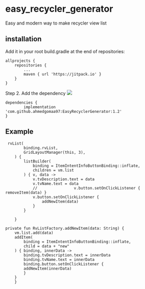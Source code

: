# easy_recycler_generator
 Easy and modern way to make recycler view list
 
 ## installation
 
 Add it in your root build.gradle at the end of repositories:

	allprojects {
		repositories {
			...
			maven { url 'https://jitpack.io' }
		}
	}
 
Step 2. Add the dependency  [![](https://jitpack.io/v/ahmedgomaa97/EasyRecyclerGenerator.svg)](https://jitpack.io/#ahmedgomaa97/EasyRecyclerGenerator)

	dependencies {
	        implementation 'com.github.ahmedgomaa97:EasyRecyclerGenerator:1.2'
	}


## Example


     rvList(
            binding.rvList,
            GridLayoutManager(this, 3),
        ) {
            listBuilder(
                binding = ItemIntentInfoButtonBinding::inflate,
                children = vm.list
            ) { v, data ->
                v.tvDescription.text = data
                v.tvName.text = data
                //                v.button.setOnClickListener { removeItem(data) }
                v.button.setOnClickListener {
                    addNewItem(data)
                }
            }

        }
	
	private fun RvListFactory.addNewItem(data: String) {
		vm.list.add(data)
		addItem(
		    binding = ItemIntentInfoButtonBinding::inflate,
		    child = data + "new"
		) { binding, innerData ->
		    binding.tvDescription.text = innerData
		    binding.tvName.text = innerData
		    binding.button.setOnClickListener {
			addNewItem(innerData)
		    }
		}
	    }
